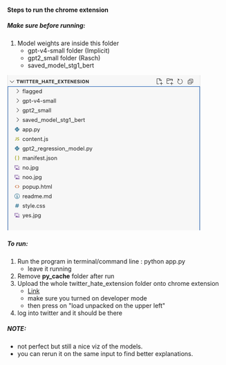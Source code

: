#### Steps to run the chrome extension

##### Make sure before running:

1) Model weights are inside this folder 
    - gpt-v4-small folder (Implicit)
    - gpt2_small folder (Rasch)
    - saved_model_stg1_bert

![Folder Organization](folder_org.png)


##### To run:

1) Run the program in terminal/command line : python app.py 
    - leave it running 
2) Remove __py_cache__ folder after run 
3) Upload the whole twitter_hate_extension folder onto chrome extension 
    - [Link](chrome://extensions/)
    - make sure you turned on developer mode 
    - then press on "load unpacked on the upper left"
4) log into twitter and it should be there 


##### NOTE:
- not perfect but still a nice viz of the models. 
- you can rerun it on the same input to find better explanations.